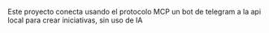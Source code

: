 Este proyecto conecta usando el protocolo MCP un bot de telegram a la api local para crear iniciativas, sin uso de IA 
